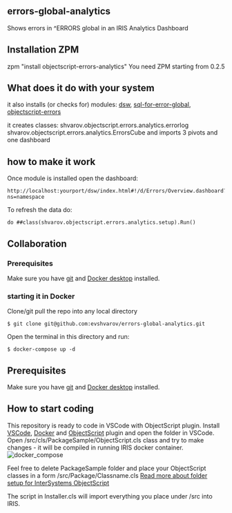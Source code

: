 ## errors-global-analytics
Shows errors in ^ERRORS global in an IRIS Analytics Dashboard

## Installation ZPM

zpm "install objectscript-errors-analytics"
You need ZPM starting from 0.2.5

## What does it do with your system

it also installs (or checks for) modules: [dsw](https://openexchange.intersystems.com/package/DeepSeeWeb), [sql-for-error-global](https://openexchange.intersystems.com/package/SQL-for--%5EERRORS-Global-1), [objectscript-errors](https://openexchange.intersystems.com/package/objectscript-errors)

it creates classes:
shvarov.objectscript.errors.analytics.errorlog
shvarov.objectscript.errors.analytics.ErrorsCube
and imports 3 pivots and one dashboard

## how to make it work

Once module is installed open the dashboard:
```
http://localhost:yourport/dsw/index.html#!/d/Errors/Overview.dashboard?ns=namespace
```

To refresh the data do:
```
do ##class(shvarov.objectscript.errors.analytics.setup).Run()
```


## Collaboration

### Prerequisites
Make sure you have [git](https://git-scm.com/book/en/v2/Getting-Started-Installing-Git) and [Docker desktop](https://www.docker.com/products/docker-desktop) installed.


### starting it in Docker

Clone/git pull the repo into any local directory

```
$ git clone git@github.com:evshvarov/errors-global-analytics.git
```

Open the terminal in this directory and run:

```
$ docker-compose up -d
```

## Prerequisites
Make sure you have [git](https://git-scm.com/book/en/v2/Getting-Started-Installing-Git) and [Docker desktop](https://www.docker.com/products/docker-desktop) installed.


## How to start coding
This repository is ready to code in VSCode with ObjectScript plugin.
Install [VSCode](https://code.visualstudio.com/), [Docker](https://marketplace.visualstudio.com/items?itemName=ms-azuretools.vscode-docker) and [ObjectScript](https://marketplace.visualstudio.com/items?itemName=daimor.vscode-objectscript) plugin and open the folder in VSCode.
Open /src/cls/PackageSample/ObjectScript.cls class and try to make changes - it will be compiled in running IRIS docker container.
![docker_compose](https://user-images.githubusercontent.com/2781759/87149599-3c063700-c2b9-11ea-9250-9b5d42ec4932.gif)

Feel free to delete PackageSample folder and place your ObjectScript classes in a form
/src/Package/Classname.cls
[Read more about folder setup for InterSystems ObjectScript](https://community.intersystems.com/post/simplified-objectscript-source-folder-structure-package-manager)

The script in Installer.cls will import everything you place under /src into IRIS.


